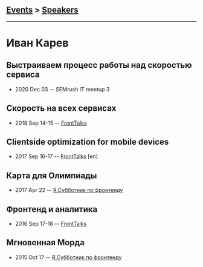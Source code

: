 ## [Events](../README.md) > [Speakers](../speakers.md)
---

# Иван Карев

## Выстраиваем процесс работы над скоростью сервиса
- 2020 Dec 03 -- SEMrush IT meetup 3    
## Скорость на всех сервисах
- 2018 Sep 14-15 -- [FrontTalks](https://events.yandex.ru/lib/talks/6392/)    
## Clientside optimization for mobile devices
- 2017 Sep 16-17 -- [FrontTalks](https://events.yandex.ru/lib/talks/4861/) [en]   
## Карта для Олимпиады
- 2017 Apr 22 -- [Я.Субботник по фронтенду](https://events.yandex.ru/lib/talks/4570/)    
## Фронтенд и аналитика
- 2016 Sep 17-18 -- [FrontTalks](https://events.yandex.ru/lib/talks/3934/)    
## Мгновенная Морда
- 2015 Oct 17 -- [Я.Субботник по фронтенду](https://events.yandex.ru/lib/talks/3207/)    

